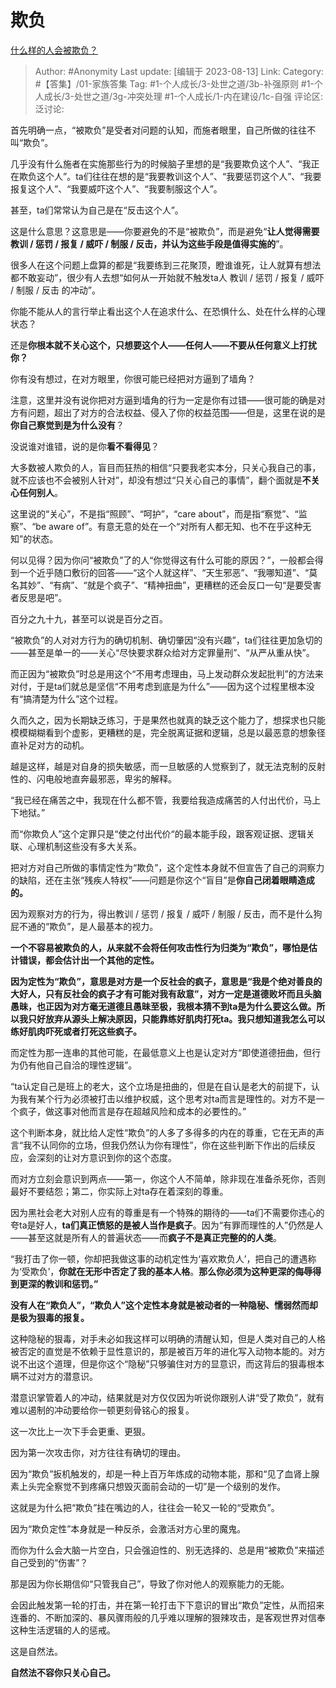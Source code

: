 # 欺负
[什么样的人会被欺负？](https://www.zhihu.com/question/460063819/answer/3162921411)

> Author: #Anonymity
> Last update: [编辑于 2023-08-13]
> Link:
> Category: #【答集】/01-家族答集
> Tag:  #1-个人成长/3-处世之道/3b-补强原则 #1-个人成长/3-处世之道/3g-冲突处理 #1-个人成长/1-内在建设/1c-自强
> 评论区:
> 泛讨论:

首先明确一点，“被欺负”是受者对问题的认知，而施者眼里，自己所做的往往不叫“欺负”。

几乎没有什么施者在实施那些行为的时候脑子里想的是“我要欺负这个人”、“我正在欺负这个人”。ta们往往在想的是“我要教训这个人”、“我要惩罚这个人”、“我要报复这个人”、“我要威吓这个人”、“我要制服这个人”。

甚至，ta们常常认为自己是在“反击这个人”。

这是什么意思？这意思是——你要避免的不是“被欺负”，而是避免“**让人觉得需要教训 / 惩罚 / 报复 / 威吓 / 制服 / 反击，并认为这些手段是值得实施的**”。

很多人在这个问题上盘算的都是“我要练到三花聚顶，瞪谁谁死，让人就算有想法都不敢妄动”，很少有人去想“如何从一开始就不触发ta人 教训 / 惩罚 / 报复 / 威吓 / 制服 / 反击 的冲动”。

你能不能从人的言行举止看出这个人在追求什么、在恐惧什么、处在什么样的心理状态？

还是**你根本就不关心这个，只想要这个人——任何人——不要从任何意义上打扰你？**

你有没有想过，在对方眼里，你很可能已经把对方逼到了墙角？

注意，这里并没有说你把对方逼到墙角的行为一定是你有过错——很可能的确是对方有问题，超出了对方的合法权益、侵入了你的权益范围——但是，这里在说的是**你自己察觉到是为什么没有**？

没说谁对谁错，说的是你**看不看得见**？

大多数被人欺负的人，盲目而狂热的相信“只要我老实本分，只关心我自己的事，就不应该也不会被别人针对”，却没有想过“只关心自己的事情”，翻个面就是**不关心任何别人**。

这里说的“关心”，不是指“照顾”、“呵护”，“care about”，而是指“察觉”、“监察”、“be aware of”。有意无意的处在一个“对所有人都无知、也不在乎这种无知”的状态。

何以见得？因为你问“被欺负”了的人“你觉得这有什么可能的原因？”，一般都会得到一个近乎随口敷衍的回答——“这个人就这样”、“天生邪恶”、“我哪知道”、“莫名其妙”、“有病”、“就是个疯子”、“精神扭曲”，更糟糕的还会反口一句“是要受害者反思是吧”。

百分之九十九，甚至可以说是百分之百。

“被欺负”的人对对方行为的确切机制、确切肇因“没有兴趣”，ta们往往更加急切的——甚至是单一的——关心“尽快要求群众给对方定罪量刑”、“从严从重从快”。

而正因为“被欺负”时总是用这个“不用考虑理由，马上发动群众发起批判”的方法来对付，于是ta们就总是坚信“不用考虑到底是为什么”——因为这个过程里根本没有“搞清楚为什么”这个过程。

久而久之，因为长期缺乏练习，于是果然也就真的缺乏这个能力了，想探求也只能模模糊糊看到个虚影，更糟糕的是，完全脱离证据和逻辑，总是以最恶意的想象径直补足对方的动机。

越是这样，越是对自身的损失敏感，而一旦敏感的人觉察到了，就无法克制的反射性的、闪电般地直奔最邪恶，卑劣的解释。

“我已经在痛苦之中，我现在什么都不管，我要给我造成痛苦的人付出代价，马上下地狱。”

而“你欺负人”这个定罪只是“使之付出代价“的最本能手段，跟客观证据、逻辑关联、心理机制这些没有多大关系。

把对方对自己所做的事情定性为“欺负”，这个定性本身就不但宣告了自己的洞察力的缺陷，还在主张“残疾人特权”——问题是你这个“盲目”是**你自己闭着眼睛造成的。**

因为观察对方的行为，得出教训 / 惩罚 / 报复 / 威吓 / 制服 / 反击，而不是什么狗屁不通的“欺负”，是人最基本的视力。

**一个不容易被欺负的人，从来就不会将任何攻击性行为归类为“欺负”，哪怕是估计错误，都会估计出一个其他的定性。**

**因为定性为“欺负”，意思是对方是一个反社会的疯子，意思是“我是个绝对善良的大好人，只有反社会的疯子才有可能对我有敌意”，对方一定是道德败坏而且头脑愚昧，也正因为对方毫无道德且愚昧至极，我根本猜不到ta是为什么要这么做。所以我只好放弃从源头上解决原因，只能靠练好肌肉打死ta。我只想知道我怎么可以练好肌肉吓死或者打死这些疯子。**

而定性为那一连串的其他可能，在最低意义上也是认定对方“即使道德扭曲，但行为仍有他自己自洽的理性逻辑”。

“ta认定自己是班上的老大，这个立场是扭曲的，但是在自认是老大的前提下，认为我有某个行为必须被打击以维护权威，这个思考对ta而言是理性的。对方不是一个疯子，做这事对他而言是存在超越风险和成本的必要性的。”

这个判断本身，就比给人定性“欺负”的人多了多得多的内在的尊重，它在无声的声言“我不认同你的立场，但我仍然认为你有理性”，你在这些判断下作出的后续反应，会深刻的让对方意识到你的这个态度。

而对方立刻会意识到两点——第一，你这个人不简单，除非现在准备杀死你，否则最好不要结怨；第二，你实际上对ta存在着深刻的尊重。

因为黑社会老大对别人应有的尊重是有一个特殊的期待的——ta们不需要你违心的夸ta是好人，**ta们真正愤怒的是被人当作是疯子**。因为“有罪而理性的人”仍然是人——甚至这就是所有人的普遍状态——而**疯子不是真正完整的的人类**。

“我打击了你一顿，你却把我做这事的动机定性为‘喜欢欺负人’，把自己的遭遇称为‘受欺负’，**你就在无形中否定了我的基本人格**。**那么你必须为这种更深的侮辱得到更深的教训和惩罚。”**

**没有人在“欺负人”，“欺负人”这个定性本身就是被动者的一种隐秘、懦弱然而却是极为狠毒的报复。**

这种隐秘的狠毒，对手未必如我这样可以明确的清醒认知，但是人类对自己的人格被否定的直觉是不依赖于显性意识的，那是被百万年的进化写入动物本能的。对方说不出这个道理，但是你这个“隐秘”只够骗住对方的显意识，而这背后的狠毒根本瞒不过对方的潜意识。

潜意识掌管着人的冲动，结果就是对方仅仅因为听说你跟别人讲“受了欺负”，就有难以遏制的冲动要给你一顿更刻骨铭心的报复。

这一次比上一次下手会更重、更狠。

因为第一次攻击你，对方往往有确切的理由。

因为“欺负”扳机触发的，却是一种上百万年炼成的动物本能，那和“见了血肾上腺素上头完全察觉不到疼痛只想毁灭面前会动的一切”是一个级别的发作。

这就是为什么把“欺负”挂在嘴边的人，往往会一轮又一轮的“受欺负”。

因为“欺负定性”本身就是一种反杀，会激活对方心里的魔鬼。

而你为什么会大脑一片空白，只会强迫性的、别无选择的、总是用“被欺负”来描述自己受到的“伤害”？

那是因为你长期信仰“只管我自己”，导致了你对他人的观察能力的无能。

会因此触发第一轮的打击，并在第一轮打击下下意识的冒出“欺负”定性，从而招来连番的、不断加深的、暴风骤雨般的几乎难以理解的狠辣攻击，是客观世界对信奉这种生活逻辑的人的惩戒。

这是自然法。

**自然法不容你只关心自己。**
